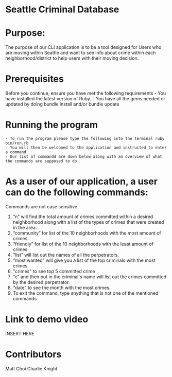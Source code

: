 # Seattle Criminal Database
# Purpose:
  The purpose of our CLI application is to be a tool designed for Users who are moving within Seattle and want to see info about crime within each neighborhood/district to help users with their moving decision.

# Prerequisites
  Before you continue, ensure you have met the following requirements
    - You have installed the latest version of Ruby.
    - You have all the gems needed or updated by doing bundle install and/or bundle update

# Running the program
    - To run the program please type the following into the terminal ruby bin/run.rb
    - You will then be welcomed to the application and instructed to enter a command
    - Our list of commandd are down below along with an overview of what the commands are supposed to do

# As a user of our application, a user can do the following commands:
  Commands are not case sensitive
  1. “n” will find the total amount of crimes committed within a desired neighborhood along with a list of the types of crimes that were created in the area.
  2. “community” for list of the 10 neighborhoods with the most amount of crimes.
  3. “friendly” for list of the 10 neighborhoods with the least amount of crimes.
  4. “list” will list out the names of all the perpetrators.
  5. “most wanted” will give you a list of the top criminals with the most crimes.
  6. "crimes" to see top 5 committed crime
  7. “c” and then put in the criminal's name will list out the crimes committed by the desired perpetrator.
  8. "date" to see the month with the most crimes.
  9. To exit the command, type anything that is not one of the mentioned commands

# Link to demo video
  INSERT HERE
# Contributors
  Matt Choi
  Charlie Knight